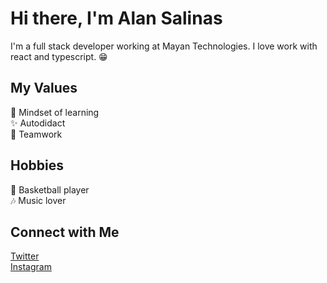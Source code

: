 # Hi there, I'm Alan Salinas 
I'm a full stack developer working at Mayan Technologies. I love work with
react and typescript. 😁

## My Values 
🧠 Mindset of learning </br>
✨ Autodidact</br>
🙌 Teamwork</br>

## Hobbies
🏀 Basketball player </br>
🎶 Music lover

## Connect with Me
[Twitter](https://twitter.com/alansalinasdls) </br>
[Instagram](https://www.instagram.com/alansalinasdls/) 
